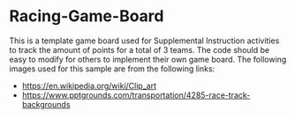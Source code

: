 # Racing-Game-Board
This is a template game board used for Supplemental Instruction activities to track the amount of points for a total of 3 teams. The code should be easy to modify for others to implement their own game board.
The following images used for this sample are from the following links:
  - https://en.wikipedia.org/wiki/Clip_art
  - https://www.pptgrounds.com/transportation/4285-race-track-backgrounds
